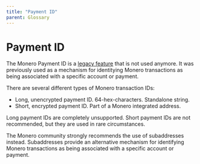 ```yaml
---
title: "Payment ID" 
parent: Glossary
--- 
```


# Payment ID

The Monero Payment ID is a [legacy feature](https://www.getmonero.org/2019/06/04/Long-Payment-ID-Deprecation.html) that is not used anymore. It was previously used as a mechanism for identitying Monero transactions as being associated with a specific account or payment.

There are several different types of Monero transaction IDs:

* Long, unencrypted payment ID. 64-hex-characters. Standalone string.
* Short, encrypted payment ID. Part of a Monero integrated address.

Long payment IDs are completely unsupported. Short payment IDs are not recommended, but they are used in rare circumstances.

The Monero community strongly recommends the use of subaddresses instead. Subaddresses provide an alternative mechanism for identifying Monero transactions as being associated with a specific account or payment.
